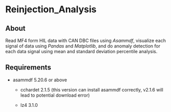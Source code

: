 # Reinjection_Analysis

## About

Read MF4 form HIL data with CAN DBC files using *Asammdf*, visualize each signal of data using *Pandas* and *Matplotlib*, and do anomaly detection for each data signal using mean and standard deviation percentile analysis.

## Requirements

- asammdf 5.20.6 or above

  - cchardet 2.1.5 (this version can install asammdf correctly, v2.1.6 will lead to potential download error)

  - lz4 3.1.0
  
